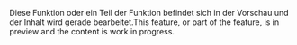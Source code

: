 <span data-ttu-id="c6f1b-101">Diese Funktion oder ein Teil der Funktion befindet sich in der Vorschau und der Inhalt wird gerade bearbeitet.</span><span class="sxs-lookup"><span data-stu-id="c6f1b-101">This feature, or part of the feature, is in preview and the content is work in progress.</span></span>